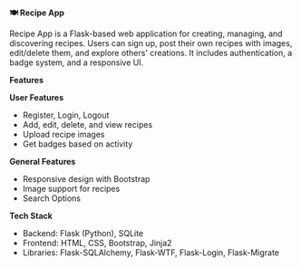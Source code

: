 **🍽️ Recipe App**

Recipe App is a Flask-based web application for creating, managing, and discovering recipes. 
Users can sign up, post their own recipes with images, edit/delete them, and explore others' creations. 
It includes authentication, a badge system, and a responsive UI.

**Features**

**User Features**
* Register, Login, Logout
* Add, edit, delete, and view recipes
* Upload recipe images
* Get badges based on activity

**General Features**
* Responsive design with Bootstrap
* Image support for recipes
* Search Options

**Tech Stack**
* Backend: Flask (Python), SQLite
* Frontend: HTML, CSS, Bootstrap, Jinja2
* Libraries: Flask-SQLAlchemy, Flask-WTF, Flask-Login, Flask-Migrate
